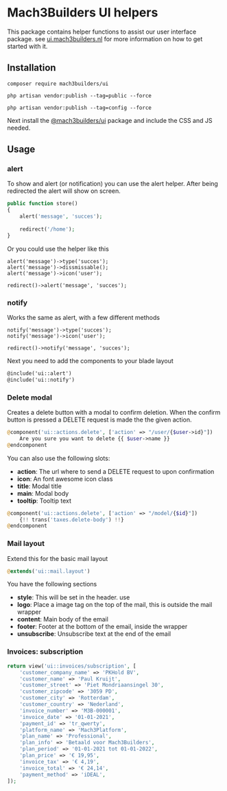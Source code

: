 # Mach3Builders UI helpers
This package contains helper functions to assist our user interface package. see [ui.mach3builders.nl](http://ui.mach3builders.nl/) for more information on how to get started with it.

## Installation
```
composer require mach3builders/ui
```

```
php artisan vendor:publish --tag=public --force
```

```
php artisan vendor:publish --tag=config --force
```

Next install the [@mach3builders/ui](http://ui.mach3builders.nl/) package and include the CSS and JS needed.

## Usage

### alert

To show and alert (or notification) you can use the alert helper. After being redirected the alert will show on screen.

```php
public function store()
{
    alert('message', 'succes');
    
    redirect('/home');
}
```

Or you could use the helper like this

```
alert('message')->type('succes');
alert('message')->dissmissable();
alert('message')->icon('user');

redirect()->alert('message', 'succes');
```

### notify
Works the same as alert, with a few different methods
```
notify('message')->type('succes');
notify('message')->icon('user');

redirect()->notify('message', 'succes');
```

Next you need to add the components to your blade layout

```html
@include('ui::alert')
@include('ui::notify')
```

### Delete modal

Creates a delete button with a modal to confirm deletion. When the confirm button is pressed a DELETE request is made the the given action.

```php
@component('ui::actions.delete', ['action' => "/user/{$user->id}"])
    Are you sure you want to delete {{ $user->name }}
@endcomponent
```

You can also use the following slots:

- **action**: The url where to send a DELETE request to upon confirmation
- **icon**: An font awesome icon class
- **title**: Modal title
- **main**: Modal body
- **tooltip**: Tooltip text

```php
@component('ui::actions.delete', ['action' => "/model/{$id}"])
    {!! trans('taxes.delete-body') !!}
@endcomponent
```

### Mail layout

Extend this for the basic mail layout

```php
@extends('ui::mail.layout')
```

You have the following sections

- **style**: This will be set in the header. use <style></style>
- **logo**: Place a image tag on the top of the mail, this is outside the mail wrapper
- **content**: Main body of the email
- **footer**: Footer at the bottom of the email, inside the wrapper
- **unsubscribe**: Unsubscribe text at the end of the email

### Invoices: subscription

```php
return view('ui::invoices/subscription', [
	'customer_company_name' => 'PKHold BV',
	'customer_name' => 'Paul Kruijt',
	'customer_street' => 'Piet Mondriaansingel 30',
	'customer_zipcode' => '3059 PD',
	'customer_city' => 'Rotterdam',
  	'customer_country' => 'Nederland',
  	'invoice_number' => 'M3B-000001',
  	'invoice_date' => '01-01-2021',
  	'payment_id' => 'tr_qwerty',
  	'platform_name' => 'Mach3Platform',
  	'plan_name' => 'Professional',
  	'plan_info' => 'Betaald voor Mach3Builders',
  	'plan_period' => '01-01-2021 tot 01-01-2022',
  	'plan_price' => '€ 19,95',
  	'invoice_tax' => '€ 4,19',
  	'invoice_total' => '€ 24,14',
  	'payment_method' => 'iDEAL',
]);
```